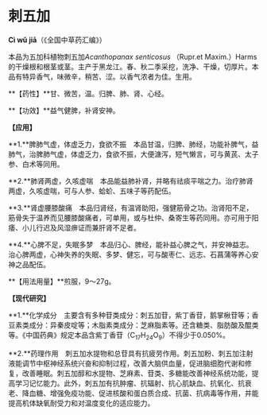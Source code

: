 # 刺五加

**Cì wǔ jiā**（《全国中草药汇编》）

本品为五加科植物刺五加*Acanthopanax senticosus* （Rupr.et Maxim.）Harms的干燥根和根茎或茎。主产于黑龙江。春、秋二季采挖，洗净、干燥，切厚片。本品有特异香气，味微辛，稍苦、涩。以香气浓者为佳。生用。

**【药性】**甘、微苦，温。归脾、肺、肾、心经。

**【功效】**益气健脾，补肾安神。

**【应用】**

**1.**脾肺气虚，体虚乏力，食欲不振　本品甘温，归脾、肺经，功能补脾气，益肺气，治脾肺气虚，体虚乏力，食欲不振，大便溏泻，短气懒言，可与黄芪、太子参、白术等同用。

**2.**肺肾两虚，久咳虚喘　本品能益肺补肾，并略有祛痰平喘之力。治疗肺肾两虚，久咳虚喘，可与人参、蛤蚧、五味子等药配伍。

**3.**肾虚腰膝酸痛　本品归肾经，有温肾助阳，强健筋骨之功。治肾阳不足，筋骨失于温养而见腰膝酸痛者，可单用，或与杜仲、桑寄生等药同用。亦可用于阳痿、小儿行迟及风湿痹证而兼肝肾不足者。

**4.**心脾不足，失眠多梦　本品归心、脾经，能补益心脾之气，并安神益志。治心脾两虚，心神失养的失眠、多梦、健忘，可与酸枣仁、远志、石菖蒲等养心安神之品配伍。

**【用法用量】**煎服，9～27g。

**【现代研究】**

**1.**化学成分　主要含有多种苷类成分：刺五加苷，紫丁香苷，鹅掌楸苷等；香豆素类成分：异秦皮啶等；木脂素类成分：芝麻脂素等。还含糖类、脂肪酸及醌类等。《中国药典》规定本品含紫丁香苷（C<sub>17</sub>H<sub>24</sub>O<sub>9</sub>）不得少于0.050%。

**2.**药理作用　刺五加水提物和总苷具有抗疲劳作用。刺五加粉、刺五加注射液能调节中枢神经系统兴奋和抑制过程，改善大脑供血量，促进脑细胞代谢和修复，改善睡眠。刺五加醇和水提物、芝麻素、苷类、多糖能改善神经系统功能，提高学习记忆能力。此外，刺五加有抗肿瘤、抗辐射、抗心肌缺血、抗氧化、抗衰老、降血糖、增强免疫功能、促进核酸和蛋白质合成、抗菌、抗病毒等作用，并能提高机体缺氧耐受力和对温度变化的适应能力。